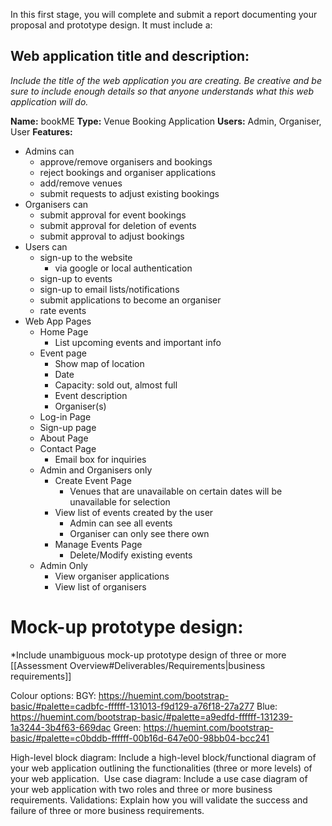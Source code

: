 

In this first stage, you will complete and submit a report documenting your proposal and prototype design. It must include a:

## Web application title and description: 
*Include the title of the web application you are creating. Be creative and be sure to include enough details so that anyone understands what this web application will do.*

**Name:** bookME
**Type:** Venue Booking Application
**Users:** Admin, Organiser, User
**Features:** 
- Admins can
	- approve/remove organisers and bookings
	- reject bookings and organiser applications
	- add/remove venues
	- submit requests to adjust existing bookings
- Organisers can
	- submit approval for event bookings
	- submit approval for deletion of events
	- submit approval to adjust bookings
- Users can
	- sign-up to the website
		- via google or local authentication
	- sign-up to events
	- sign-up to email lists/notifications
	- submit applications to become an organiser
	- rate events
- Web App Pages
	- Home Page
		- List upcoming events and important info
	- Event page
		- Show map of location
		- Date
		- Capacity: sold out, almost full
		- Event description
		- Organiser(s)
	- Log-in Page
	- Sign-up page
	- About Page
	- Contact Page
		- Email box for inquiries
	- Admin and Organisers only
		- Create Event Page
			- Venues that are unavailable on certain dates will be unavailable for selection
		- View list of events created by the user
			- Admin can see all events
			- Organiser can only see there own
		- Manage Events Page
			- Delete/Modify existing events
	- Admin Only
		- View organiser applications
		- View list of organisers

# Mock-up prototype design: 
*Include unambiguous mock-up prototype design of three or more [[Assessment Overview#Deliverables/Requirements|business requirements]]

Colour options: 
BGY: https://huemint.com/bootstrap-basic/#palette=cadbfc-ffffff-131013-f9d129-a76f18-27a277
Blue: https://huemint.com/bootstrap-basic/#palette=a9edfd-ffffff-131239-1a3244-3b4f63-669dac
Green: https://huemint.com/bootstrap-basic/#palette=c0bddb-ffffff-00b16d-647e00-98bb04-bcc241

High-level block diagram: Include a high-level block/functional diagram of your web application outlining the functionalities (three or more levels) of your web application. 
Use case diagram: Include a use case diagram of your web application with two roles and three or more business requirements.
Validations: Explain how you will validate the success and failure of three or more business requirements.
